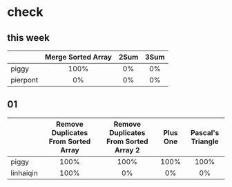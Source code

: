 # check

## this week

|        |Merge Sorted Array|2Sum|3Sum|
|--------|:----------------:|:--:|:--:|
|piggy   |100%|0%|0%|
|pierpont|0%|0%|0%|

## 01

|         |Remove Duplicates From Sorted Array|Remove Duplicates From Sorted Array 2|Plus One|Pascal's Triangle|
|---------|:---------------------------------:|:-----------------------------------:|:------:|:---------------:|
|piggy    |100%|100%|100%|100%|
|linhaiqin|100%|0%|0%|0%|
